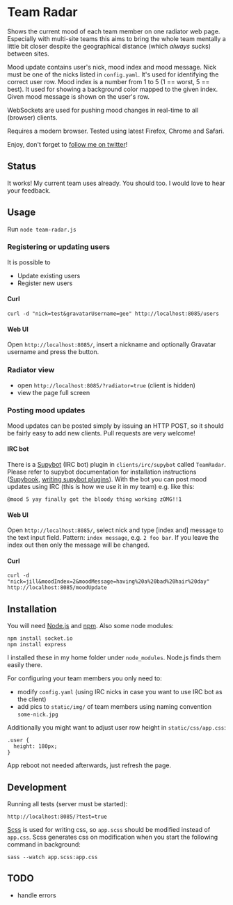 Team Radar
=

Shows the current
mood of each team member on one radiator web page. Especially with multi-site
teams this aims to bring the whole team mentally a little bit closer
despite the geographical distance (which _always_ sucks) between sites.

Mood update contains user's nick, mood index and mood message. Nick must
be one of the nicks listed in `config.yaml`. It's used for identifying
the correct user row. Mood index is a number from 1 to 5 (1 == worst, 5
== best). It used for showing a background color mapped to the given
index. Given mood message is shown on the user's row.

WebSockets are used for pushing mood changes in real-time to all (browser) clients.

Requires a modern browser. Tested using latest Firefox, Chrome and Safari.

Enjoy, don't forget to [follow me on twitter](http://twitter.com/mileskin)!

Status
-

It works! My current team uses already. You should too. I
would love to hear your feedback.

Usage
-

Run `node team-radar.js`

### Registering or updating users

It is possible to
* Update existing users
* Register new users

#### Curl

`curl -d "nick=test&gravatarUsername=gee" http://localhost:8085/users`

#### Web UI

Open `http://localhost:8085/`, insert a nickname and optionally Gravatar username and press the button.

### Radiator view

* open `http://localhost:8085/?radiator=true` (client is hidden)
* view the page full screen

### Posting mood updates

Mood updates can be posted simply by issuing an HTTP POST, so it should be fairly easy to add new clients. Pull requests are very welcome!

#### IRC bot

There is a [Supybot](http://sourceforge.net/projects/supybot/) (IRC bot) plugin in `clients/irc/supybot` called `TeamRadar`. Please refer to supybot documentation for installation instructions ([Supybook](http://supybook.fealdia.org/devel/), [writing supybot plugins](http://web.archive.org/web/20080103010543/http://supybot.com/documentation/help/tutorial/plugin-author-tutorial/tutorial-all-pages)). With the bot you can post mood updates using IRC (this is how we use it in my team) e.g. like this:

    @mood 5 yay finally got the bloody thing working zOMG!!1

#### Web UI

Open `http://localhost:8085/`, select nick and type [index and] message to the text input field. Pattern: `index message`, e.g. `2 foo bar`. If you leave the index out then only the message will be changed. 

#### Curl

    curl -d "nick=jill&moodIndex=2&moodMessage=having%20a%20bad%20hair%20day" http://localhost:8085/moodUpdate

Installation
-

You will need [Node.js](http://nodejs.org/) and [npm](http://npmjs.org/). Also some node modules:

    npm install socket.io
    npm install express

I installed these in my home folder under `node_modules`. Node.js finds
them easily there.

For configuring your team members you only need to:

* modify `config.yaml` (using IRC nicks in case you want to use IRC bot as the client)
* add pics to `static/img/` of team members using naming convention `some-nick.jpg`

Additionally you might want to adjust user row height in `static/css/app.css`:

    .user {
      height: 180px;
    }

App reboot not needed afterwards, just refresh the page.


Development
-

Running all tests (server must be started):

    http://localhost:8085/?test=true

[Scss](http://sass-lang.com/) is used for writing css, so `app.scss`
should be modified instead of `app.css`. Scss generates css on
modification when you start the following command in background:

    sass --watch app.scss:app.css

TODO
-

* handle errors
